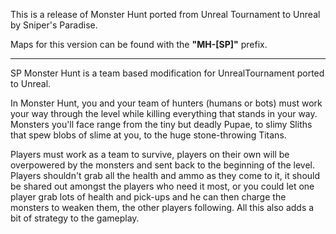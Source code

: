 This is a release of Monster Hunt ported from Unreal Tournament to Unreal by
Sniper's Paradise.

Maps for this version can be found with the **"MH-[SP]"** prefix.

---

SP Monster Hunt is a team based modification for UnrealTournament ported to Unreal.

In Monster Hunt, you and your team of hunters (humans or bots) must work your way through the level while killing everything that stands in
your way. Monsters you'll face range from the tiny but deadly Pupae, to slimy Sliths that spew blobs of slime at you, to the huge
stone-throwing Titans.

Players must work as a team to survive, players on their own will be overpowered by the monsters and sent back to the beginning of the
level. Players shouldn't grab all the health and ammo as they come to it, it should be shared out amongst the players who need it most, or
you could let one player grab lots of health and pick-ups and he can then charge the monsters to weaken them, the other players following.
All this also adds a bit of strategy to the gameplay.